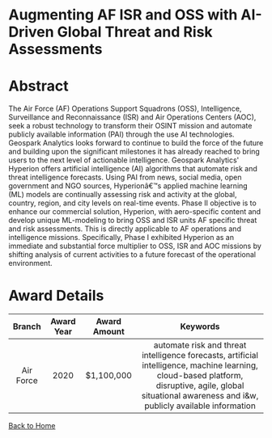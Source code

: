 
Augmenting AF ISR and OSS with AI-Driven Global Threat and Risk Assessments
===========================================================================

# Abstract


The Air Force (AF) Operations Support Squadrons (OSS), Intelligence, Surveillance and Reconnaissance (ISR) and Air Operations Centers (AOC), seek a robust technology to transform their OSINT mission and automate publicly available information (PAI) through the use AI technologies. Geospark Analytics looks forward to continue to build the force of the future and building upon the significant milestones it has already reached to bring users to the next level of actionable intelligence. Geospark Analytics' Hyperion offers artificial intelligence (AI) algorithms that automate risk and threat intelligence forecasts. Using PAI from news, social media, open government and NGO sources, Hyperionâ€™s applied machine learning (ML) models are continually assessing risk and activity at the global, country, region, and city levels on real-time events. Phase II objective is to enhance our commercial solution, Hyperion, with aero-specific content and develop unique ML-modeling to bring OSS and ISR units AF specific threat and risk assessments. This is directly applicable to AF operations and intelligence missions. Specifically, Phase I exhibited Hyperion as an immediate and substantial force multiplier to OSS, ISR and AOC missions by shifting analysis of current activities to a future forecast of the operational environment.  

# Award Details

|Branch|Award Year|Award Amount|Keywords|
| :---: | :---: | :---: | :---: |
|Air Force|2020|$1,100,000|automate risk and threat intelligence forecasts, artificial intelligence, machine learning, cloud-based platform, disruptive, agile, global situational awareness and i&w, publicly available information|
  
  


[Back to Home](https://github.com/chrischow/dod_sbir_awards#1607)